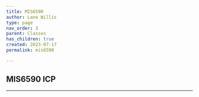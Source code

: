 ```yaml
---
title: MIS6590
author: Lane Willis
type: page
nav_order: 3
parent: Classes
has_children: true
created: 2023-07-17
permalink: mis6590

---
```


## MIS6590 ICP

---